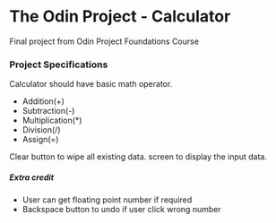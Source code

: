 # The Odin Project - Calculator
Final project from Odin Project Foundations Course

### Project Specifications
Calculator should have basic math operator.
- Addition(+)
- Subtraction(-)
- Multiplication(*)
- Division(/)
- Assign(=)

Clear button to wipe all existing data.
screen to display the input data.

##### Extra credit
- User can get floating point number if required
- Backspace button to undo if user click wrong number
